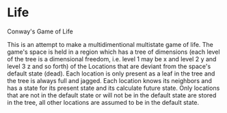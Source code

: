 # Life
Conway's Game of Life

This is an attempt to make a multidimentional multistate game of life.  The game's space is held in a region which has a tree of dimensions (each level of the tree is a dimensional freedom, i.e. level 1 may be x and level 2 y and level 3 z and so forth) of the Locations that are deviant from the space's default state (dead).  Each location is only present as a leaf in the tree and the tree is always full and jagged.  Each location knows its neighbors and has a state for its present state and its calculate future state.  Only locations that are not in the default state or will not be in the default state are stored in the tree, all other locations are assumed to be in the default state.
